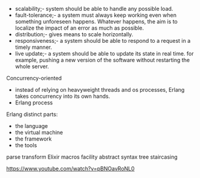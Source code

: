 - scalability;- system should be able to handle any possible load.
- fault-tolerance;- a system must always keep working even when something unforeseen happens. Whatever happens, the aim is to localize the impact of an error as much as possible.
- distribution;- gives means to scale horizontally.
- responsiveness;- a system should be able to respond to a request in a timely manner.
- live update;- a system should be able to update its state in real time. for example, pushing a new version of the software without restarting the whole server.


Concurrency-oriented 
- instead of relying on heavyweight threads and os processes, Erlang takes concurrency into its own hands.
- Erlang process

Erlang distinct parts:
- the language
- the virtual machine
- the framework
- the tools


parse transform
Elixir macros facility
abstract syntax tree
staircasing

https://www.youtube.com/watch?v=pBNOavRoNL0
